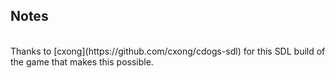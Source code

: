 ## Notes
<br/>
Thanks to [cxong](https://github.com/cxong/cdogs-sdl) for this SDL build of the game that makes this possible.
<br/>
